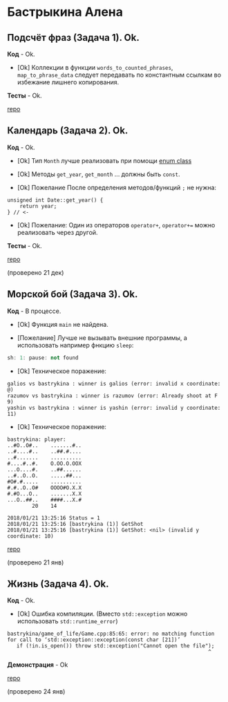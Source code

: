 # Бастрыкина Алена

## Подсчёт фраз (Задача 1). Ok.

**Код** - Ok.

- [Ok] Коллекции в функции `words_to_counted_phrases`, `map_to_phrase_data` следует передавать по константным ссылкам во избежание лишнего копирования.

**Тесты** - Ok.

[repo](https://bitbucket.org/bastrykina_oop/phrases)


## Календарь (Задача 2). Ok.

**Код** - Ok.

- [Ok] Тип `Month` лучше реализовать при помощи [enum class](http://www.learncpp.com/cpp-tutorial/4-5a-enum-classes/)

- [Ok] Методы `get_year`, `get_month` ... должны быть `const`.

- [Ok] Пожелание После определения методов/функций `;` не нужна:
```
unsigned int Date::get_year() {
    return year;
} // <- 
```

- [Ok] Пожелание: Один из операторов `operator+`, `operator+=` можно реализовать через другой.

**Тесты** - Ok.

[repo](https://bitbucket.org/bastrykina_oop/calendar/overview)

(проверено 21 дек)

## Морской бой (Задача 3). Ok.

**Код** - В процессе.

- [Ok] Функция `main` не найдена.

- [Пожелание] Лучше не вызывать внешние программы, а использовать например фнкцию `sleep`:
```C++
sh: 1: pause: not found
```

- [Ok] Техническое поражение:
```
galios vs bastrykina : winner is galios (error: invalid x coordinate: @)
razumov vs bastrykina : winner is razumov (error: Already shoot at F 9)
yashin vs bastrykina : winner is yashin (error: invalid y coordinate: 11)
```

- [Ok] Техническое поражение:
```
bastrykina: player:
..#O..O#..    .......#..
..#....#..    ..##.#....
..#.......    ..........
#....#..#.    O.OO.O.OOX
...O....#.    ..##......
..#..O..O.    .....##...
#O#.#.....    ..........
#.#..O..O#    OOOO#O.X.X
#.#O...O..    .......X.X
...O..##..    ####...X.#
        20    14

2018/01/21 13:25:16 Status = 1
2018/01/21 13:25:16 [bastrykina (1)] GetShot
2018/01/21 13:25:16 [bastrykina (1)] GetShot: <nil> (invalid y coordinate: 10)
```

[repo](https://bitbucket.org/bastrykina_oop/battleships)

(проверено 21 янв)

## Жизнь (Задача 4). Ok.

**Код** - Ok.

- [Ok] Ошибка компиляции. (Вместо `std::exception` можно использовать `std::runtime_error`)
```
bastrykina/game_of_life/Game.cpp:85:65: error: no matching function for call to ‘std::exception::exception(const char [21])’
   if (!in.is_open()) throw std::exception("Cannot open the file");
                                                                 ^
```
**Демонстрация** - Ok

[repo](https://bitbucket.org/bastrykina_oop/game_of_life)

(проверено 24 янв)

